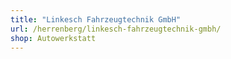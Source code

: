```yaml
---
title: "Linkesch Fahrzeugtechnik GmbH"
url: /herrenberg/linkesch-fahrzeugtechnik-gmbh/
shop: Autowerkstatt
---
```

